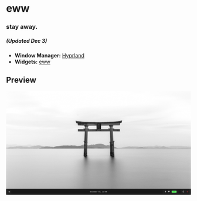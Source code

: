 # eww
### stay away. 

##### (Updated Dec 3)

- **Window Manager:** [Hyprland](https://github.com/hyprwm/Hyprland)
- **Widgets:** [eww](https://github.com/elkowar/eww)

## Preview
![showcase](./assets/showcase.png)
